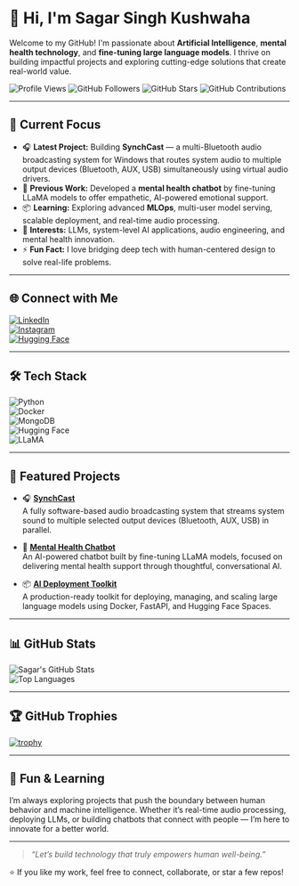 # 👋 Hi, I'm Sagar Singh Kushwaha

Welcome to my GitHub! I'm passionate about **Artificial Intelligence**, **mental health technology**, and **fine-tuning large language models**. I thrive on building impactful projects and exploring cutting-edge solutions that create real-world value.

![Profile Views](https://komarev.com/ghpvc/?username=sagar2525&label=Profile%20views&color=0e75b6&style=for-the-badge)
![GitHub Followers](https://img.shields.io/github/followers/sagar2525?label=Followers&style=for-the-badge)
![GitHub Stars](https://img.shields.io/github/stars/sagar2525?label=Stars&style=for-the-badge)
![GitHub Contributions](https://img.shields.io/github/contributions/annual/sagar2525?style=for-the-badge)

---

## 🚀 Current Focus

- 🎧 **Latest Project:** Building **SynchCast** — a multi-Bluetooth audio broadcasting system for Windows that routes system audio to multiple output devices (Bluetooth, AUX, USB) simultaneously using virtual audio drivers.  
- 💬 **Previous Work:** Developed a **mental health chatbot** by fine-tuning LLaMA models to offer empathetic, AI-powered emotional support.  
- 📦 **Learning:** Exploring advanced **MLOps**, multi-user model serving, scalable deployment, and real-time audio processing.  
- 🤖 **Interests:** LLMs, system-level AI applications, audio engineering, and mental health innovation.  
- ⚡ **Fun Fact:** I love bridging deep tech with human-centered design to solve real-life problems.

---

## 🌐 Connect with Me

[![LinkedIn](https://img.shields.io/badge/-Sagar%20Singh%20Kushwaha-0077B5?style=for-the-badge&logo=linkedin&logoColor=white)](https://www.linkedin.com/in/sagar-singh-kushwaha-832036245/)  
[![Instagram](https://img.shields.io/badge/-_sagar_kush25-E4405F?style=for-the-badge&logo=instagram&logoColor=white)](https://www.instagram.com/_sagar_kush25/)  
[![Hugging Face](https://img.shields.io/badge/-HuggingFace-FF8800?style=for-the-badge&logo=huggingface&logoColor=white)](https://huggingface.co/sagarkush25)

---

## 🛠️ Tech Stack

![Python](https://img.shields.io/badge/Python-3776AB?style=for-the-badge&logo=python&logoColor=white)  
![Docker](https://img.shields.io/badge/Docker-2496ED?style=for-the-badge&logo=docker&logoColor=white)  
![MongoDB](https://img.shields.io/badge/MongoDB-47A248?style=for-the-badge&logo=mongodb&logoColor=white)  
![Hugging Face](https://img.shields.io/badge/HuggingFace-FF8800?style=for-the-badge&logo=huggingface&logoColor=white)  
![LLaMA](https://img.shields.io/badge/LLaMA%20Models-AI%2FML-FFB86C?style=for-the-badge&logo=python&logoColor=white)

---

## 🌟 Featured Projects

- 🎧 **[SynchCast](#)**  
  A fully software-based audio broadcasting system that streams system sound to multiple selected output devices (Bluetooth, AUX, USB) in parallel.

- 🤖 **[Mental Health Chatbot](#)**  
  An AI-powered chatbot built by fine-tuning LLaMA models, focused on delivering mental health support through thoughtful, conversational AI.

- 📦 **[AI Deployment Toolkit](#)**  
  A production-ready toolkit for deploying, managing, and scaling large language models using Docker, FastAPI, and Hugging Face Spaces.

---

## 📊 GitHub Stats

![Sagar's GitHub Stats](https://github-readme-stats.vercel.app/api?username=sagar2525&show_icons=true&theme=radical&cache_seconds=1800)  
![Top Languages](https://github-readme-stats.vercel.app/api/top-langs/?username=sagar2525&layout=compact&theme=radical&cache_seconds=1800)

---

## 🏆 GitHub Trophies

[![trophy](https://github-profile-trophy.vercel.app/?username=sagar2525&theme=radical&no-bg=true&no-frame=true)](https://github.com/ryo-ma/github-profile-trophy)

---

## 🌱 Fun & Learning

I’m always exploring projects that push the boundary between human behavior and machine intelligence. Whether it’s real-time audio processing, deploying LLMs, or building chatbots that connect with people — I’m here to innovate for a better world.

---

> _“Let’s build technology that truly empowers human well-being.”_

⭐️ If you like my work, feel free to connect, collaborate, or star a few repos!

